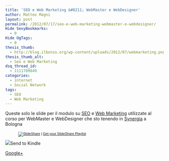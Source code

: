 ```yaml
---
title: 'SEO e Web Marketing &#8211; WebMaster e WebDesigner'
author: Matteo Magni
layout: post
permalink: /2012/07/17/seo-e-web-marketing-webmaster-e-webdesigner/
Hide SexyBookmarks:
  - 0
Hide OgTags:
  - 0
thesis_thumb:
  - http://blog.ilbonzo.org/wp-content/uploads/2012/07/webmarketing.png
thesis_thumb_alt:
  - Seo e Web Marketing
dsq_thread_id:
  - 1111789849
categories:
  - internet
  - Social Network
tags:
  - SEO
  - Web Marketing
---
```

Queste solo le slide per il modulo su <a href="http://it.wikipedia.org/wiki/Ottimizzazione_(motori_di_ricerca)" title="wikipedia SEO" target="_blank">SEO</a> e <a href="http://it.wikipedia.org/wiki/Webmarketing" title="web marketing su wikipedia" target="_blank">Web Marketing</a> utilizzate al corso per WebMaster e WebDesigner che sto tenendo in <a href="http://www.synergia.it/" title="Synergia" target="_blank">Synergia</a> a Bologna

<div style="width:422px;margin:auto;">
  <div style="font-size:11px;font-family:tahoma,arial;height:26px;padding-top:2px;text-align:left;">
    <a title="SlideShare" href="http://www.slideshare.net/?src=multiwidget"><img src="http://static.slidesharecdn.com/swf/logo_embd.png" style="border:0px none;margin-bottom:-5px" alt="SlideShare" /></a> | <a href="http://www.slideshare.net/widgets/playlist" title="Get your SlideShare Playlist">Get your SlideShare Playlist</a>
  </div>
</div>

<div class='kindleWidget kindleLight' >
  <img src="http://magni.me/wp-content/plugins/send-to-kindle/media/white-15.png" /><span>Send to Kindle</span>
</div>

<a rel="author" href="https://plus.google.com/111433366670841346629?rel=author"  >Google+</a>